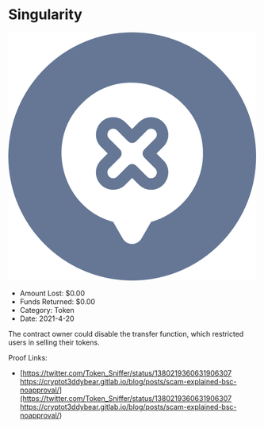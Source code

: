 # Singularity
![Singularity](/rektimages/Singularity.png)
- Amount Lost: $0.00
- Funds Returned: $0.00
- Category: Token
- Date: 2021-4-20

The contract owner could disable the transfer function, which restricted users in selling their tokens.


Proof Links:
- [https://twitter.com/Token_Sniffer/status/1380219360631906307 https://cryptot3ddybear.gitlab.io/blog/posts/scam-explained-bsc-noapproval/](https://twitter.com/Token_Sniffer/status/1380219360631906307 https://cryptot3ddybear.gitlab.io/blog/posts/scam-explained-bsc-noapproval/)


